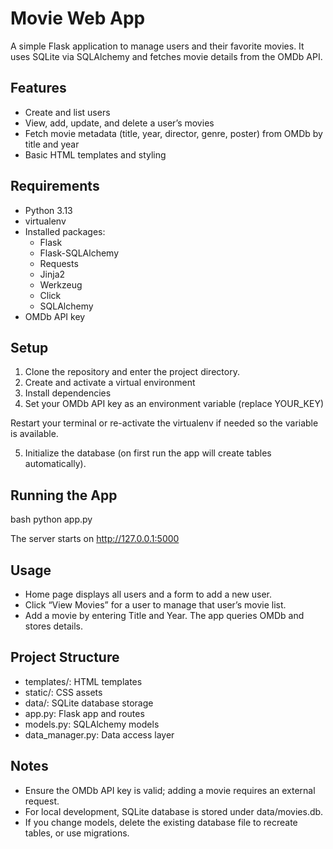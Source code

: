 # Movie Web App

A simple Flask application to manage users and their favorite movies. It uses SQLite via SQLAlchemy and fetches movie details from the OMDb API.

## Features
- Create and list users
- View, add, update, and delete a user’s movies
- Fetch movie metadata (title, year, director, genre, poster) from OMDb by title and year
- Basic HTML templates and styling

## Requirements
- Python 3.13
- virtualenv
- Installed packages:
  - Flask
  - Flask-SQLAlchemy
  - Requests
  - Jinja2
  - Werkzeug
  - Click
  - SQLAlchemy
- OMDb API key

## Setup

1) Clone the repository and enter the project directory.
2) Create and activate a virtual environment
3) Install dependencies
4) Set your OMDb API key as an environment variable (replace YOUR_KEY)

Restart your terminal or re-activate the virtualenv if needed so the variable is available.

5) Initialize the database (on first run the app will create tables automatically).

## Running the App
bash python app.py

The server starts on http://127.0.0.1:5000

## Usage
- Home page displays all users and a form to add a new user.
- Click “View Movies” for a user to manage that user’s movie list.
- Add a movie by entering Title and Year. The app queries OMDb and stores details.

## Project Structure
- templates/: HTML templates
- static/: CSS assets
- data/: SQLite database storage
- app.py: Flask app and routes
- models.py: SQLAlchemy models
- data_manager.py: Data access layer

## Notes
- Ensure the OMDb API key is valid; adding a movie requires an external request.
- For local development, SQLite database is stored under data/movies.db.
- If you change models, delete the existing database file to recreate tables, or use migrations.